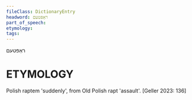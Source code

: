 ```yaml
---
fileClass: DictionaryEntry
headword: ראַפּטעם
part_of_speech: 
etymology: 
tags: 
---
```

ראַפּטעם

ETYMOLOGY
===========
Polish raptem 'suddenly', from Old Polish rapt 'assault'.
[Geller 2023: 136]